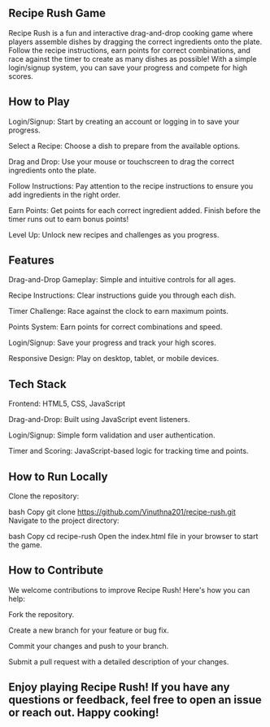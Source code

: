 ## **Recipe Rush Game**

Recipe Rush is a fun and interactive drag-and-drop cooking game where players assemble dishes by dragging the correct ingredients onto the plate. Follow the recipe instructions, earn points for correct combinations, and race against the timer to create as many dishes as possible! With a simple login/signup system, you can save your progress and compete for high scores.

## **How to Play**

Login/Signup: Start by creating an account or logging in to save your progress.

Select a Recipe: Choose a dish to prepare from the available options.

Drag and Drop: Use your mouse or touchscreen to drag the correct ingredients onto the plate.

Follow Instructions: Pay attention to the recipe instructions to ensure you add ingredients in the right order.

Earn Points: Get points for each correct ingredient added. Finish before the timer runs out to earn bonus points!

Level Up: Unlock new recipes and challenges as you progress.

## **Features**

Drag-and-Drop Gameplay: Simple and intuitive controls for all ages.

Recipe Instructions: Clear instructions guide you through each dish.

Timer Challenge: Race against the clock to earn maximum points.

Points System: Earn points for correct combinations and speed.

Login/Signup: Save your progress and track your high scores.

Responsive Design: Play on desktop, tablet, or mobile devices.

## **Tech Stack**

Frontend: HTML5, CSS, JavaScript

Drag-and-Drop: Built using JavaScript event listeners.

Login/Signup: Simple form validation and user authentication.

Timer and Scoring: JavaScript-based logic for tracking time and points.

## **How to Run Locally**

Clone the repository:

bash
Copy
git clone https://github.com/Vinuthna201/recipe-rush.git
Navigate to the project directory:

bash
Copy
cd recipe-rush
Open the index.html file in your browser to start the game.

## **How to Contribute**

We welcome contributions to improve Recipe Rush! Here's how you can help:

Fork the repository.

Create a new branch for your feature or bug fix.

Commit your changes and push to your branch.

Submit a pull request with a detailed description of your changes.

## **Enjoy playing Recipe Rush! If you have any questions or feedback, feel free to open an issue or reach out. Happy cooking!** 
